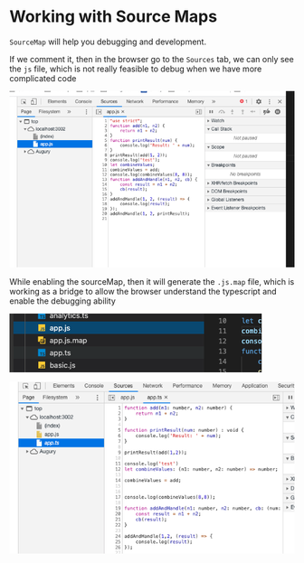 # Working with Source Maps

`SourceMap` will help you debugging and development.

If we comment it, then in the browser go to the `Sources` tab, we can only see the `js` file, which is not really feasible to debug when we have more complicated code

![](.gitbook/assets/image%20%285%29.png)

While enabling the sourceMap, then it will generate the `.js.map` file, which is working as a bridge to allow the browser understand the typescript and enable the debugging ability

![](.gitbook/assets/image%20%288%29.png)

![](.gitbook/assets/image%20%287%29.png)

